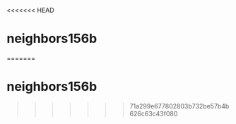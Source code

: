 <<<<<<< HEAD
# neighbors156b
=======
# neighbors156b
>>>>>>> 71a299e677802803b732be57b4b626c63c43f080
